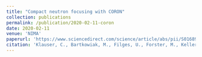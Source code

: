 ```yaml
---
title: "Compact neutron focusing with CORON"
collection: publications
permalink: /publication/2020-02-11-coron
date: 2020-02-11
venue: 'NIMA'
paperurl: 'https://www.sciencedirect.com/science/article/abs/pii/S0168900219314858?via%3Dihub'
citation: 'Klauser, C., Bartkowiak, M., Filges, U., Forster, M., Keller, L., Rantsiou, E., (2020).&quot; <i>NIMA</i>. 953.'
---
```

